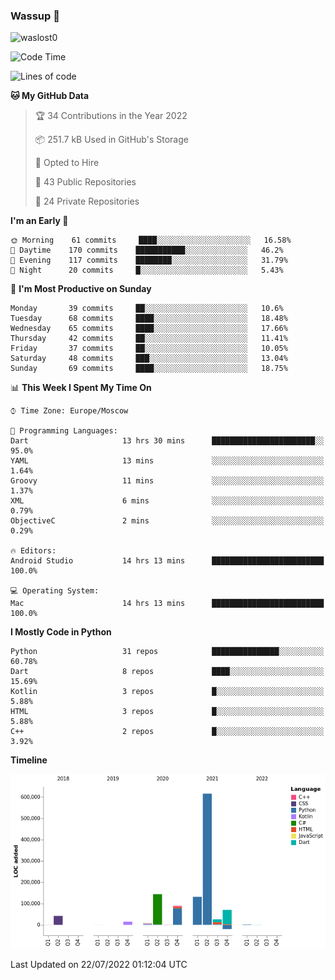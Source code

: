 ### Wassup 👋

<p align="left"> <img src="https://komarev.com/ghpvc/?username=waslost0" alt="waslost0" /></p>

<!--START_SECTION:waka-->
![Code Time](http://img.shields.io/badge/Code%20Time-0%20secs-blue)

![Lines of code](https://img.shields.io/badge/From%20Hello%20World%20I%27ve%20Written-1%20Million%20lines%20of%20code-blue)

**🐱 My GitHub Data** 

> 🏆 34 Contributions in the Year 2022
 > 
> 📦 251.7 kB Used in GitHub's Storage 
 > 
> 💼 Opted to Hire
 > 
> 📜 43 Public Repositories 
 > 
> 🔑 24 Private Repositories  
 > 
**I'm an Early 🐤** 

```text
🌞 Morning    61 commits     ████░░░░░░░░░░░░░░░░░░░░░   16.58% 
🌆 Daytime    170 commits    ███████████░░░░░░░░░░░░░░   46.2% 
🌃 Evening    117 commits    ████████░░░░░░░░░░░░░░░░░   31.79% 
🌙 Night      20 commits     █░░░░░░░░░░░░░░░░░░░░░░░░   5.43%

```
📅 **I'm Most Productive on Sunday** 

```text
Monday       39 commits     ██░░░░░░░░░░░░░░░░░░░░░░░   10.6% 
Tuesday      68 commits     ████░░░░░░░░░░░░░░░░░░░░░   18.48% 
Wednesday    65 commits     ████░░░░░░░░░░░░░░░░░░░░░   17.66% 
Thursday     42 commits     ██░░░░░░░░░░░░░░░░░░░░░░░   11.41% 
Friday       37 commits     ██░░░░░░░░░░░░░░░░░░░░░░░   10.05% 
Saturday     48 commits     ███░░░░░░░░░░░░░░░░░░░░░░   13.04% 
Sunday       69 commits     ████░░░░░░░░░░░░░░░░░░░░░   18.75%

```


📊 **This Week I Spent My Time On** 

```text
⌚︎ Time Zone: Europe/Moscow

💬 Programming Languages: 
Dart                     13 hrs 30 mins      ███████████████████████░░   95.0% 
YAML                     13 mins             ░░░░░░░░░░░░░░░░░░░░░░░░░   1.64% 
Groovy                   11 mins             ░░░░░░░░░░░░░░░░░░░░░░░░░   1.37% 
XML                      6 mins              ░░░░░░░░░░░░░░░░░░░░░░░░░   0.79% 
ObjectiveC               2 mins              ░░░░░░░░░░░░░░░░░░░░░░░░░   0.29%

🔥 Editors: 
Android Studio           14 hrs 13 mins      █████████████████████████   100.0%

💻 Operating System: 
Mac                      14 hrs 13 mins      █████████████████████████   100.0%

```

**I Mostly Code in Python** 

```text
Python                   31 repos            ███████████████░░░░░░░░░░   60.78% 
Dart                     8 repos             ████░░░░░░░░░░░░░░░░░░░░░   15.69% 
Kotlin                   3 repos             █░░░░░░░░░░░░░░░░░░░░░░░░   5.88% 
HTML                     3 repos             █░░░░░░░░░░░░░░░░░░░░░░░░   5.88% 
C++                      2 repos             █░░░░░░░░░░░░░░░░░░░░░░░░   3.92%

```


**Timeline**

![Chart not found](https://raw.githubusercontent.com/waslost0/waslost0/master/charts/bar_graph.png) 


 Last Updated on 22/07/2022 01:12:04 UTC
<!--END_SECTION:waka-->

